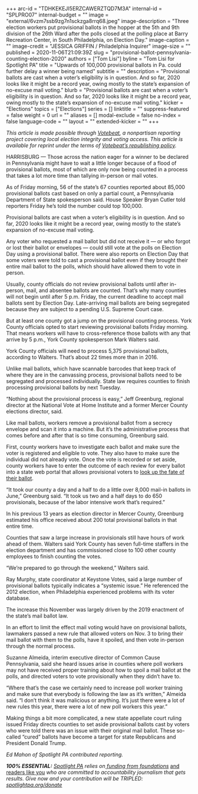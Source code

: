 +++
arc-id = "TDHKEKEJI5ERZCAWERZTQD7M3A"
internal-id = "SPLPRO07"
internal-budget = ""
image = "external/6vzm7ssb9zg7n1sckzga8rrq68.jpeg"
image-description = "Three election workers put provisional ballots in the hopper at the 5th and 9th division of the 26th Ward after the polls closed at the polling place at Barry Recreation Center, in South Philadelphia, on Election Day."
image-caption = ""
image-credit = "JESSICA GRIFFIN / Philadelphia Inquirer"
image-size = ""
published = 2020-11-06T21:09:39Z
slug = "provisional-ballot-pennsylvania-counting-election-2020"
authors = ["Tom Lisi"]
byline = "Tom Lisi for Spotlight PA"
title = "Upwards of 100,000 provisional ballots in Pa. could further delay a winner being named"
subtitle = ""
description = "Provisional ballots are cast when a voter’s eligibility is in question. And so far, 2020 looks like it might be a record year, owing mostly to the state’s expansion of no-excuse mail voting."
blurb = "Provisional ballots are cast when a voter’s eligibility is in question. And so far, 2020 looks like it might be a record year, owing mostly to the state’s expansion of no-excuse mail voting."
kicker = "Elections"
topics = ["Elections"]
series = []
linktitle = ""
suppress-featured = false
weight = 0
url = ""
aliases = []
modal-exclude = false
no-index = false
language-code = ""
layout = ""
extended-kicker = ""
+++

<i>This article is made possible through </i><a href="http://votebeat.org/"><i>Votebeat</i></a><i>, a nonpartisan reporting project covering local election integrity and voting access. This article is available for reprint under the terms of </i><a href="https://votebeat.org/republishing/"><i>Votebeat’s republishing policy</i></a><i>.</i>

HARRISBURG — Those across the nation eager for a winner to be declared in Pennsylvania might have to wait a little longer because of a flood of provisional ballots, most of which are only now being counted in a process that takes a lot more time than tallying in-person or mail votes.

As of Friday morning, 56 of the state’s 67 counties reported about 85,000 provisional ballots cast based on only a partial count, a Pennsylvania Department of State spokesperson said. House Speaker Bryan Cutler told reporters Friday he’s told the number could top 100,000.

Provisional ballots are cast when a voter’s eligibility is in question. And so far, 2020 looks like it might be a record year, owing mostly to the state’s expansion of no-excuse mail voting.

Any voter who requested a mail ballot but did not receive it — or who forgot or lost their ballot or envelopes — could still vote at the polls on Election Day using a provisional ballot. There were also reports on Election Day that some voters were told to cast a provisional ballot even if they brought their entire mail ballot to the polls, which should have allowed them to vote in person.

Usually, county officials do not review provisional ballots until after in-person, mail, and absentee ballots are counted. That’s why many counties will not begin until after 5 p.m. Friday, the current deadline to accept mail ballots sent by Election Day. Late-arriving mail ballots are being segregated because they are subject to a pending U.S. Supreme Court case.

<script src="https://www.spotlightpa.org/embed.js" async></script><div data-spl-embed-version="1" data-spl-src="https://www.spotlightpa.org/embeds/newsletter/"></div>

But at least one county got a jump on the provisional counting process. York County officials opted to start reviewing provisional ballots Friday morning. That means workers will have to cross-reference those ballots with any that arrive by 5 p.m., York County spokesperson Mark Walters said.

York County officials will need to process 5,375 provisional ballots, according to Walters. That’s about 22 times more than in 2016.

Unlike mail ballots, which have scannable barcodes that keep track of where they are in the canvassing process, provisional ballots need to be segregated and processed individually. State law requires counties to finish processing provisional ballots by next Tuesday.

“Nothing about the provisional process is easy,” Jeff Greenburg, regional director at the National Vote at Home Institute and a former Mercer County elections director, said.

Like mail ballots, workers remove a provisional ballot from a secrecy envelope and scan it into a machine. But it’s the administrative process that comes before and after that is so time consuming, Greenburg said.

First, county workers have to investigate each ballot and make sure the voter is registered and eligible to vote. They also have to make sure the individual did not already vote. Once the vote is recorded or set aside, county workers have to enter the outcome of each review for every ballot into a state web portal that allows provisional voters to <a href="https://www.pavoterservices.pa.gov/Pages/ProvisionalBallotSearch.aspx">look up the fate of their ballot</a>.

“It took our county a day and a half to do a little over 8,000 mail-in ballots in June,” Greenburg said. “It took us two and a half days to do 650 provisionals, because of the labor intensive work that’s required.”

In his previous 13 years as election director in Mercer County, Greenburg estimated his office received about 200 total provisional ballots in that entire time.

Counties that saw a large increase in provisionals still have hours of work ahead of them. Walters said York County has seven full-time staffers in the election department and has commissioned close to 100 other county employees to finish counting the votes.

“We’re prepared to go through the weekend,” Walters said.

Ray Murphy, state coordinator at Keystone Votes, said a large number of provisional ballots typically indicates a “systemic issue.” He referenced the 2012 election, when Philadelphia experienced problems with its voter database.

The increase this November was largely driven by the 2019 enactment of the state’s mail ballot law.

<script src="https://www.spotlightpa.org/embed.js" async></script><div data-spl-embed-version="1" data-spl-src="https://www.spotlightpa.org/embeds/donate/?teaser_text=Spotlight%20PA%20provides%20essential%2C%20public-service%20journalism%20about%20Pennsylvania%20thank%20to%20readers%20like%20you.%20For%20a%20limited%20time%2C%20become%20a%20member%20and%20your%20contribution%20will%20be%20TRIPLED.&cta_text=YES%2C%20TRIPLE%20MY%20GIFT&eyebrow_text=BECOME%20A%20MEMBER"></div>

In an effort to limit the effect mail voting would have on provisional ballots, lawmakers passed a new rule that allowed voters on Nov. 3 to bring their mail ballot with them to the polls, have it spoiled, and then vote in-person through the normal process.

Suzanne Almeida, interim executive director of Common Cause Pennsylvania, said she heard issues arise in counties where poll workers may not have received proper training about how to spoil a mail ballot at the polls, and directed voters to vote provisionally when they didn’t have to.

“Where that’s the case we certainly need to increase poll worker training and make sure that everybody is following the law as it’s written,” Almeida said. “I don’t think it was malicious or anything. It’s just there were a lot of new rules this year, there were a lot of new poll workers this year.”

Making things a bit more complicated, a new state appellate court ruling issued Friday directs counties to set aside provisional ballots cast by voters who were told there was an issue with their original mail ballot. These so-called “cured” ballots have become a target for state Republicans and President Donald Trump.

<i>Ed Mahon of Spotlight PA contributed reporting.</i>

<i><b>100% ESSENTIAL:</b></i><i> </i><a href="https://www.spotlightpa.org/"><i>Spotlight PA</i></a><i> relies on</i><a href="https://www.spotlightpa.org/support"><i> funding from foundations</i></a><i> </i><a href="https://www.spotlightpa.org/support">and readers like you</a><i> who are committed to accountability journalism that gets results. Give now and your contribution will be TRIPLED: </i><a href="http://spotlightpa.org/donate"><i>spotlightpa.org/donate</i></a>
